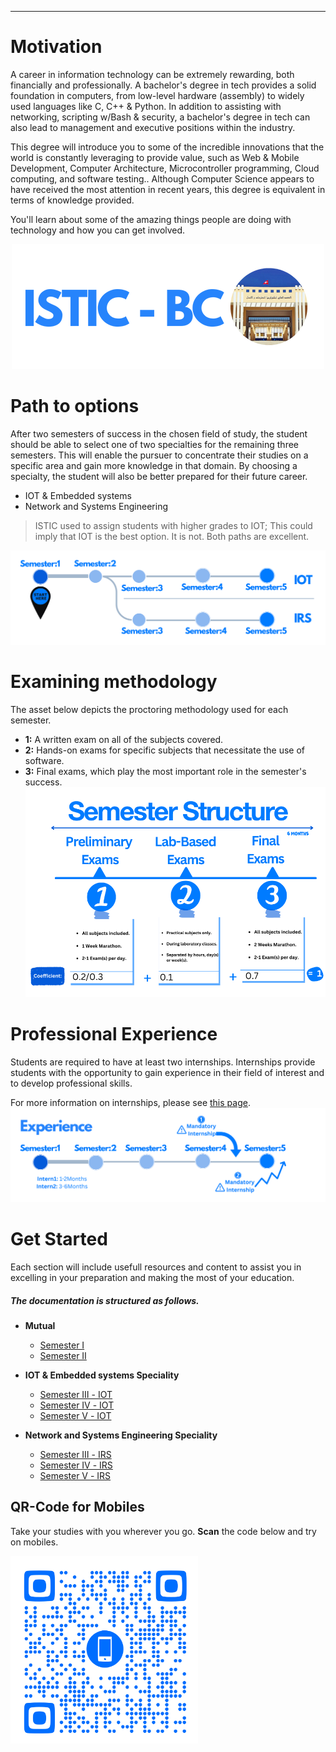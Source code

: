 
---

# Motivation
A career in information technology can be extremely rewarding, both financially and professionally. A bachelor's degree in tech provides a solid foundation in computers, from low-level hardware (assembly) to widely used languages like C, C++ & Python. In addition to assisting with networking, scripting w/Bash & security, a bachelor's degree in tech can also lead to management and executive positions within the industry.

This degree will introduce you to some of the incredible innovations that the world is constantly leveraging to provide value, such as Web & Mobile Development, Computer Architecture, Microcontroller programming, Cloud computing, and software testing.. Although Computer Science appears to have received the most attention in recent years, this degree is equivalent in terms of knowledge provided. 

You'll learn about some of the amazing things people are doing with technology and how you can get involved.
 <p align="center">
  <img src="images/istichome.png" alt="Sublime's custom image"/>
</p>

# Path to options
After two semesters of success in the chosen field of study, the student should be able to select one of two specialties for the remaining three semesters. This will enable the pursuer to concentrate their studies on a specific area and gain more knowledge in that domain. By choosing a specialty, the student will also be better prepared for their future career.
- IOT & Embedded systems
- Network and Systems Engineering

> ISTIC used to assign students with higher grades to IOT; This could imply that IOT is the best option. It is not. Both paths are excellent.

![BRANCH_INSIGHT](images/edit0.png)

# Examining methodology
The asset below depicts the proctoring methodology used for each semester.
- **1:** A written exam on all of the subjects covered.
- **2:** Hands-on exams for specific subjects that necessitate the use of software.
- **3:** Final exams, which play the most important role in the semester's success.
![Photo of Semester](images/semv2.png)

# Professional Experience
Students are required to have at least two internships. Internships provide students with the opportunity to gain experience in their field of interest and to develop professional skills. 

For more information on internships, please see [this page](https://istic.computer-engineering.tech/#/intern).
![Interns](images/intern.png)

# Get Started
Each section will include usefull resources and content to assist you in excelling in your preparation and making the most of your education.
##### The documentation is structured as follows.
- **Mutual**
  - [Semester Ⅰ](Semester1/1.md )
  - [Semester Ⅱ](Semester2/2.md)
 
- **IOT & Embedded systems Speciality**
  - [Semester Ⅲ - IOT](Semester3-IOT/3.md)
  - [Semester Ⅳ - IOT](Semester4-IOT/4.md)
  - [Semester Ⅴ - IOT](Semester5-IOT/5.md)
- **Network and Systems Engineering Speciality** 
  - [Semester Ⅲ - IRS](Semester3-IRS/3.md)
  - [Semester Ⅳ - IRS](Semester4-IRS/4.md)
  - [Semester Ⅴ - IRS](Semester5-IRS/5.md)


## QR-Code for Mobiles

Take your studies with you wherever you go. **Scan** the code below and try on mobiles.

<img alt="Just copy the URL for the moment." src="images/QR-Styled.svg"  width="300" height="300">



